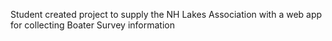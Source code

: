 Student created project to supply the NH Lakes Association with a web app for collecting Boater Survey information